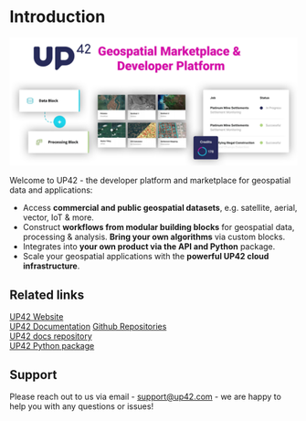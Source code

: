 <head><meta name="robots" value="noindex" /></head>

# Introduction

![](_assets/frontpage_header.jpg)  

Welcome to UP42 - the developer platform and marketplace for geospatial data and applications:

- Access **commercial and public geospatial datasets**, e.g. satellite, aerial, vector, IoT & more.
- Construct **workflows from modular building blocks** for geospatial data, processing & analysis. **Bring your own algorithms** via custom blocks.
- Integrates into **your own product via the API and Python** package.
- Scale your geospatial applications with the **powerful UP42 cloud infrastructure**.

## Related links
[UP42 Website](https://up42.com)  
[UP42 Documentation](https://docs.up42.com)
[Github Repositories](https://github.com/up42)  
[UP42 docs repository](https://github.com/up42/docs)  
[UP42 Python package](https://github.com/up42/up42-py)  


## Support

Please reach out to us via email - [support@up42.com](email:support@up42.com) - we are happy
to help you with any questions or issues!